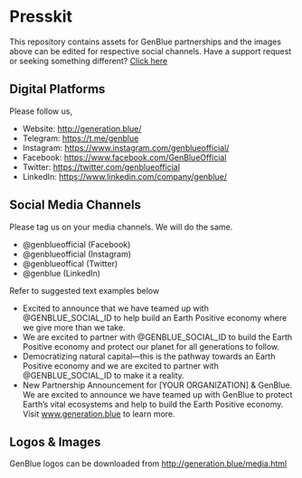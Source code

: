 # Presskit 
This repository contains assets for GenBlue partnerships and the images above can be edited for respective social channels.
Have a support request or seeking something different? [Click here](https://github.com/genblue/presskit/issues)

## Digital Platforms

Please follow us, 
* Website: http://generation.blue/
* Telegram: https://t.me/genblue
* Instagram: https://www.instagram.com/genblueofficial/
* Facebook: https://www.facebook.com/GenBlueOfficial
* Twitter: https://twitter.com/genblueofficial 
* LinkedIn: https://www.linkedin.com/company/genblue/

## Social Media Channels

Please tag us on your media channels. We will do the same.
* @genblueofficial (Facebook)
* @genblueofficial (Instagram)
* @genblueoffical (Twitter)
* @genblue (LinkedIn)

Refer to suggested text examples below
* Excited to announce that we have teamed up with @GENBLUE_SOCIAL_ID to help build an Earth Positive economy where we give more than we take. 
* We are excited to partner with @GENBLUE_SOCIAL_ID to build the Earth Positive economy and protect our planet for all generations to follow.
* Democratizing natural capital—this is the pathway towards an Earth Positive economy and we are excited to partner with @GENBLUE_SOCIAL_ID to make it a reality.
* New Partnership Announcement for [YOUR ORGANIZATION] & GenBlue. We are excited to announce we have teamed up with GenBlue to protect Earth’s vital ecosystems and help to build the Earth Positive economy. Visit www.generation.blue to learn more.

## Logos & Images
GenBlue logos can be downloaded from http://generation.blue/media.html
